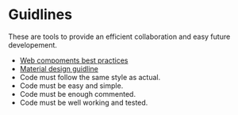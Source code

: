 # Guidlines

These are tools to provide an efficient collaboration and easy future developement.

* [Web compoments best practices](https://www.webcomponents.org/community/articles/web-components-best-practices)
* [Material design guidline](https://material.io/guidelines/)
* Code must follow the same style as actual.
* Code must be easy and simple.
* Code must be enough commented.
* Code must be well working and tested.
